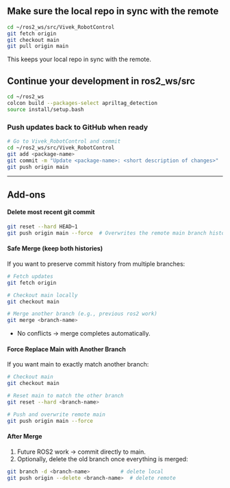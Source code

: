 ## Make sure the local repo in sync with the remote
```bash
cd ~/ros2_ws/src/Vivek_RobotControl
git fetch origin
git checkout main
git pull origin main
```
This keeps your local repo in sync with the remote.

## Continue your development in ros2_ws/src
```bash
cd ~/ros2_ws
colcon build --packages-select apriltag_detection
source install/setup.bash
```

### Push updates back to GitHub when ready
```bash
# Go to Vivek_RobotControl and commit
cd ~/ros2_ws/src/Vivek_RobotControl
git add <package-name>
git commit -m "Update <package-name>: <short description of changes>"
git push origin main
```

---

## Add-ons
#### Delete most recent git commit
```bash
git reset --hard HEAD~1
git push origin main --force  # Overwrites the remote main branch history
```

#### Safe Merge (keep both histories)
If you want to preserve commit history from multiple branches:
```bash
# Fetch updates
git fetch origin

# Checkout main locally
git checkout main

# Merge another branch (e.g., previous ros2 work)
git merge <branch-name>
```
- No conflicts → merge completes automatically.
#### Force Replace Main with Another Branch

If you want main to exactly match another branch:
```bash
# Checkout main
git checkout main

# Reset main to match the other branch
git reset --hard <branch-name>

# Push and overwrite remote main
git push origin main --force
```

#### After Merge
1. Future ROS2 work → commit directly to main.
2. Optionally, delete the old branch once everything is merged:
```bash
git branch -d <branch-name>          # delete local
git push origin --delete <branch-name>  # delete remote
```

